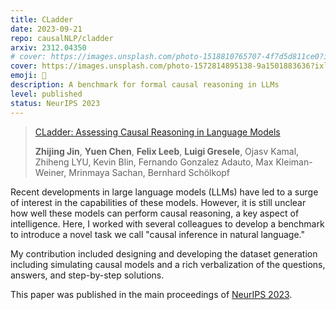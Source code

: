 ```yaml
---
title: CLadder
date: 2023-09-21
repo: causalNLP/cladder
arxiv: 2312.04350
# cover: https://images.unsplash.com/photo-1518810765707-4f7d5d811ce0?ixlib=rb-4.0.3&ixid=M3wxMjA3fDB8MHxwaG90by1wYWdlfHx8fGVufDB8fHx8fA%3D%3D&auto=format&fit=crop&w=1440&q=80
cover: https://images.unsplash.com/photo-1572814895138-9a1501883636?ixlib=rb-4.0.3&ixid=M3wxMjA3fDB8MHxwaG90by1wYWdlfHx8fGVufDB8fHx8fA%3D%3D&auto=format&fit=crop&w=1440&q=80
emoji: 🤹
description: A benchmark for formal causal reasoning in LLMs
level: published
status: NeurIPS 2023
---
```


> [CLadder: Assessing Causal Reasoning in Language Models](https://openreview.net/forum?id=hdZeYGNCTtN)
> 
> **Zhijing Jin**, **Yuen Chen**, **Felix Leeb**, **Luigi Gresele**, Ojasv Kamal, Zhiheng LYU, Kevin Blin, Fernando Gonzalez Adauto, Max Kleiman-Weiner, Mrinmaya Sachan, Bernhard Schölkopf

Recent developments in large language models (LLMs) have led to a surge of interest in the capabilities of these models. However, it is still unclear how well these models can perform causal reasoning, a key aspect of intelligence. Here, I worked with several colleagues to develop a benchmark to introduce a novel task we call "causal inference in natural language."

My contribution included designing and developing the dataset generation including simulating causal models and a rich verbalization of the questions, answers, and step-by-step solutions.

This paper was published in the main proceedings of [NeurIPS 2023](https://openreview.net/forum?id=e2wtjx0Yqu).

